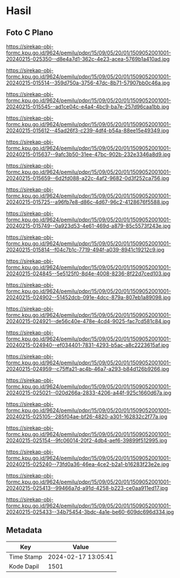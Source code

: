 # Hasil

## Foto C Plano

https://sirekap-obj-formc.kpu.go.id/9624/pemilu/pdpr/15/09/05/20/01/1509052001001-20240215-025350--d8e4a7d1-362c-4e23-acea-5769b1a410ad.jpg

https://sirekap-obj-formc.kpu.go.id/9624/pemilu/pdpr/15/09/05/20/01/1509052001001-20240215-015514--359d750a-3756-47dc-8b71-57907bb0c46a.jpg

https://sirekap-obj-formc.kpu.go.id/9624/pemilu/pdpr/15/09/05/20/01/1509052001001-20240215-015545--ad1ce04c-e4a4-4bc9-ba7e-257d96caa1bb.jpg

https://sirekap-obj-formc.kpu.go.id/9624/pemilu/pdpr/15/09/05/20/01/1509052001001-20240215-015612--45ad26f3-c239-4df4-b54a-88ee15e49349.jpg

https://sirekap-obj-formc.kpu.go.id/9624/pemilu/pdpr/15/09/05/20/01/1509052001001-20240215-015637--9afc3b50-31ee-47bc-902b-232e3346a8d9.jpg

https://sirekap-obj-formc.kpu.go.id/9624/pemilu/pdpr/15/09/05/20/01/1509052001001-20240215-015659--6d2fd088-a22c-4af2-9682-0d3f252ca756.jpg

https://sirekap-obj-formc.kpu.go.id/9624/pemilu/pdpr/15/09/05/20/01/1509052001001-20240215-015725--a96fb7e8-d86c-4d67-96c2-4128676f5588.jpg

https://sirekap-obj-formc.kpu.go.id/9624/pemilu/pdpr/15/09/05/20/01/1509052001001-20240215-015749--0a923d53-4e61-469d-a879-85c5573f243e.jpg

https://sirekap-obj-formc.kpu.go.id/9624/pemilu/pdpr/15/09/05/20/01/1509052001001-20240215-015814--f04c7b1c-7719-494f-a039-8941c19212c9.jpg

https://sirekap-obj-formc.kpu.go.id/9624/pemilu/pdpr/15/09/05/20/01/1509052001001-20240215-024845--5e5125f0-8d4e-4008-8236-8f22d7ced103.jpg

https://sirekap-obj-formc.kpu.go.id/9624/pemilu/pdpr/15/09/05/20/01/1509052001001-20240215-024902--51452dcb-091e-4dcc-879a-807eb1a89098.jpg

https://sirekap-obj-formc.kpu.go.id/9624/pemilu/pdpr/15/09/05/20/01/1509052001001-20240215-024921--de56c40e-478e-4cd4-9025-fac7cd581c84.jpg

https://sirekap-obj-formc.kpu.go.id/9624/pemilu/pdpr/15/09/05/20/01/1509052001001-20240215-024940--ef034401-7831-4293-b5ac-a8c2223615af.jpg

https://sirekap-obj-formc.kpu.go.id/9624/pemilu/pdpr/15/09/05/20/01/1509052001001-20240215-024959--c75ffa21-ac4b-46a7-a293-b84d126b9266.jpg

https://sirekap-obj-formc.kpu.go.id/9624/pemilu/pdpr/15/09/05/20/01/1509052001001-20240215-025021--020d266a-2833-4206-a44f-925c1660d67a.jpg

https://sirekap-obj-formc.kpu.go.id/9624/pemilu/pdpr/15/09/05/20/01/1509052001001-20240215-025105--285f04ae-bf26-4820-a301-162832c2f77a.jpg

https://sirekap-obj-formc.kpu.go.id/9624/pemilu/pdpr/15/09/05/20/01/1509052001001-20240215-025154--9fc06014-20f2-4db4-aef6-39899f512995.jpg

https://sirekap-obj-formc.kpu.go.id/9624/pemilu/pdpr/15/09/05/20/01/1509052001001-20240215-025240--73fd0a36-46ea-4ce2-b2a1-b16283f23e2e.jpg

https://sirekap-obj-formc.kpu.go.id/9624/pemilu/pdpr/15/09/05/20/01/1509052001001-20240215-025413--99466a7d-a91d-4258-b223-ce0aa911ed17.jpg

https://sirekap-obj-formc.kpu.go.id/9624/pemilu/pdpr/15/09/05/20/01/1509052001001-20240215-025433--34b75454-3bdc-4a1e-be60-609dc696d334.jpg


## Metadata

| Key        | Value               |
| ---------- | ------------------- |
| Time Stamp | 2024-02-17 13:05:41 |
| Kode Dapil | 1501                |



